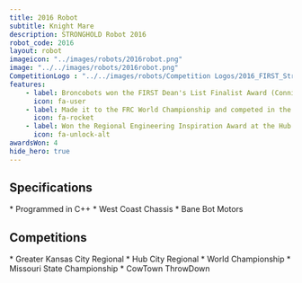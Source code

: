 ```yaml
---
title: 2016 Robot
subtitle: Knight Mare 
description: STRONGHOLD Robot 2016
robot_code: 2016
layout: robot
imageicon: "../images/robots/2016robot.png"
image: "../../images/robots/2016robot.png"
CompetitionLogo : "../../images/robots/Competition Logos/2016_FIRST_Stronghold.svg"
features:
    - label: Broncobots won the FIRST Dean's List Finalist Award (Connie Wentworth)
      icon: fa-user
    - label: Made it to the FRC World Championship and competed in the Carson Division
      icon: fa-rocket 
    - label: Won the Regional Engineering Inspiration Award at the Hub City Regional
      icon: fa-unlock-alt
awardsWon: 4
hide_hero: true
---
```


<h2>Specifications</h2>
* Programmed in C++
* West Coast Chassis
* Bane Bot Motors

[//]: # (<h2>Capabilities</h2>)

<h2>Competitions</h2>
* Greater Kansas City Regional
* Hub City Regional
* World Championship
* Missouri State Championship
* CowTown ThrowDown

